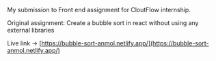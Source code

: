 My submission to Front end assignment for CloutFlow internship.

Original assignment: Create a bubble sort in react without using any external libraries

Live link -> [https://bubble-sort-anmol.netlify.app/](https://bubble-sort-anmol.netlify.app/)

